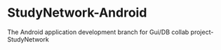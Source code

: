 # StudyNetwork-Android
The Android application development branch for Gui/DB collab project- StudyNetwork
